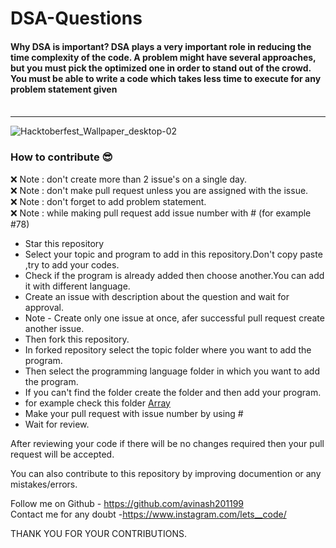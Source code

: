 # DSA-Questions
####  Why DSA is important? DSA plays a very important role in reducing the time complexity of the code. A problem might have several approaches, but you must pick the optimized one in order to stand out of the crowd. You must be able to write a code which takes less time to execute for any problem statement given <br><br>
<hr>

![Hacktoberfest_Wallpaper_desktop-02](https://user-images.githubusercontent.com/59393136/135513229-89dbc17d-09fc-4dee-90a7-9ec26e4c9e3f.png)

### How to contribute 😎<br>

❌ Note : don't create more than 2 issue's on a single day. <br>
❌ Note : don't make pull request unless you are assigned with the issue.<br>
❌ Note : don't forget to add problem statement.<br>
❌ Note : while making pull request add issue number with # (for example #78)

* Star this repository
* Select your topic and program to add in this repository.Don't copy paste ,try to add your codes.
* Check if the program is already added then choose another.You can add it with different language.
* Create an issue with description about the question and wait for approval.
* Note - Create only one issue at once, afer successful pull request create another issue.
* Then fork this repository.
* In forked repository select the topic folder where you want to add the program.
* Then select the programming language folder in which you want to add the program.
* If you can't find the folder create the folder and  then add your program.
* for example check this folder [Array](https://github.com/avinash201199/DSA-Questions/tree/main/Array)
* Make your pull request with issue number by using # 
* Wait for review.

After reviewing your code if there will be no changes required then your pull request will be accepted.<br>

You can also contribute to this repository by improving documention or any mistakes/errors. <br>

Follow me on Github - https://github.com/avinash201199 <br>
Contact me for any doubt -https://www.instagram.com/lets__code/ <br>

THANK YOU FOR YOUR CONTRIBUTIONS. 





